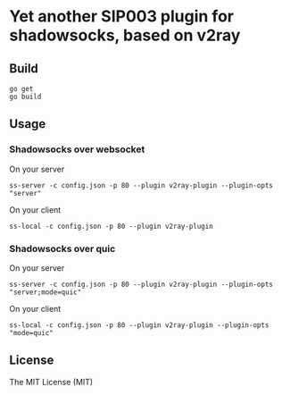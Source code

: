 # Yet another SIP003 plugin for shadowsocks, based on v2ray

## Build

```
go get
go build
```

## Usage

### Shadowsocks over websocket

On your server

```
ss-server -c config.json -p 80 --plugin v2ray-plugin --plugin-opts "server"
```

On your client

```
ss-local -c config.json -p 80 --plugin v2ray-plugin
```

### Shadowsocks over quic

On your server

```
ss-server -c config.json -p 80 --plugin v2ray-plugin --plugin-opts "server;mode=quic"
```

On your client

```
ss-local -c config.json -p 80 --plugin v2ray-plugin --plugin-opts "mode=quic"
```

## License

The MIT License (MIT)
